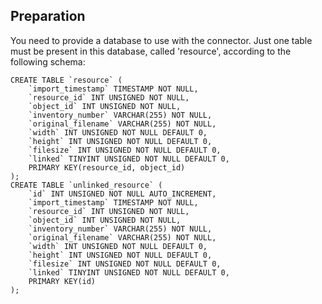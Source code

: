 ## Preparation

You need to provide a database to use with the connector.
Just one table must be present in this database, called 'resource', according to the following schema:
```
CREATE TABLE `resource` (
    `import_timestamp` TIMESTAMP NOT NULL,
    `resource_id` INT UNSIGNED NOT NULL,
    `object_id` INT UNSIGNED NOT NULL,
    `inventory_number` VARCHAR(255) NOT NULL,
    `original_filename` VARCHAR(255) NOT NULL,
    `width` INT UNSIGNED NOT NULL DEFAULT 0,
    `height` INT UNSIGNED NOT NULL DEFAULT 0,
    `filesize` INT UNSIGNED NOT NULL DEFAULT 0,
    `linked` TINYINT UNSIGNED NOT NULL DEFAULT 0,
    PRIMARY KEY(resource_id, object_id)
);
CREATE TABLE `unlinked_resource` (
    `id` INT UNSIGNED NOT NULL AUTO_INCREMENT,
    `import_timestamp` TIMESTAMP NOT NULL,
    `resource_id` INT UNSIGNED NOT NULL,
    `object_id` INT UNSIGNED NOT NULL,
    `inventory_number` VARCHAR(255) NOT NULL,
    `original_filename` VARCHAR(255) NOT NULL,
    `width` INT UNSIGNED NOT NULL DEFAULT 0,
    `height` INT UNSIGNED NOT NULL DEFAULT 0,
    `filesize` INT UNSIGNED NOT NULL DEFAULT 0,
    `linked` TINYINT UNSIGNED NOT NULL DEFAULT 0,
    PRIMARY KEY(id)
);
```
